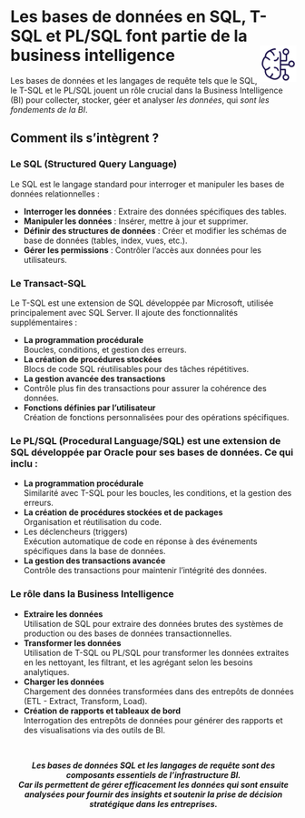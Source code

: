 # **Les bases de données en SQL, T-SQL et PL/SQL font partie de la business intelligence** <a href="../"><img src="https://github.com/MiKL5/BI/raw/master/assets/bi.svg" alt="Business intelligence" align="right" height="64px"></a>
Les bases de données et les langages de requête tels que le SQL, le T-SQL et le PL/SQL jouent un rôle crucial dans la Business Intelligence (BI) pour collecter, stocker, géer et analyser _les données_, qui _sont les fondements de la BI_. 
## **Comment ils s’intègrent ?**
### Le SQL (Structured Query Language)
Le SQL est le langage standard pour interroger et manipuler les bases de données relationnelles :
* **Interroger les données** : Extraire des données spécifiques des tables.
* **Manipuler les données** : Insérer, mettre à jour et supprimer.
* **Définir des structures de données** : Créer et modifier les schémas de base de données (tables, index, vues, etc.).
* **Gérer les permissions** : Contrôler l’accès aux données pour les utilisateurs.
### Le Transact-SQL
Le T-SQL est une extension de SQL développée par Microsoft, utilisée principalement avec SQL Server. Il ajoute des fonctionnalités supplémentaires :
* **La programmation procédurale**  
  Boucles, conditions, et gestion des erreurs.
* **La création de procédures stockées**  
  Blocs de code SQL réutilisables pour des tâches répétitives.
* **La gestion avancée des transactions**   
* Contrôle plus fin des transactions pour assurer la cohérence des données.
* **Fonctions définies par l’utilisateur**   
  Création de fonctions personnalisées pour des opérations spécifiques.
### Le PL/SQL (Procedural Language/SQL) est une extension de SQL développée par Oracle pour ses bases de données. Ce qui inclu :
* **La programmation procédurale**  
  Similarité avec T-SQL pour les boucles, les conditions, et la gestion des erreurs.
* **La création de procédures stockées et de packages**  
  Organisation et réutilisation du code.
* Les déclencheurs (triggers)  
  Exécution automatique de code en réponse à des événements spécifiques dans la base de données.
* **La gestion des transactions avancée**  
  Contrôle des transactions pour maintenir l’intégrité des données.
### Le rôle dans la Business Intelligence
* **Extraire les données**  
  Utilisation de SQL pour extraire des données brutes des systèmes de production ou des bases de données transactionnelles.
* **Transformer les données**  
  Utilisation de T-SQL ou PL/SQL pour transformer les données extraites en les nettoyant, les filtrant, et les agrégant selon les besoins analytiques.
* **Charger les données**  
  Chargement des données transformées dans des entrepôts de données (ETL - Extract, Transform, Load).
* **Création de rapports et tableaux de bord**  
  Interrogation des entrepôts de données pour générer des rapports et des visualisations via des outils de BI.

<br><div align="center">

**_Les bases de données SQL et les langages de requête  sont des composants essentiels de l’infrastructure BI.  
Car ils permettent de gérer efficacement les données qui sont ensuite analysées pour fournir des insights et soutenir la prise de décision stratégique dans les entreprises._**